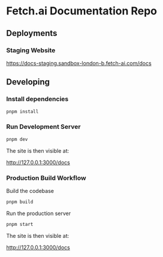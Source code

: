 # Fetch.ai Documentation Repo

## Deployments

### Staging Website

https://docs-staging.sandbox-london-b.fetch-ai.com/docs

## Developing

### Install dependencies

````bash
pnpm install
````

### Run Development Server

````bash
pnpm dev
````

The site is then visible at:

http://127.0.0.1:3000/docs

### Production Build Workflow

Build the codebase

````bash
pnpm build
````

Run the production server

````bash
pnpm start
````

The site is then visible at:

http://127.0.0.1:3000/docs

